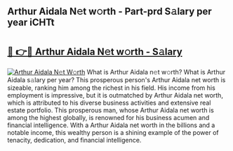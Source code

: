 ## Arthur Aidala N𝚎t w𝚘rth - Part-prd S𝚊lary per year iCHTt

# <h2><a href="http://gc2jq7y.nevu.top/?p=Arthur+Aidala">🔗 👉🔴 Arthur Aidala N𝚎t w𝚘rth - S𝚊lary</a></h2>

[![Arthur Aidala N𝚎t W𝚘rth](https://i.imgur.com/Oavwk0R.jpeg)](http://gc2jq7y.nevu.top/?p=Arthur+Aidala)
What is Arthur Aidala n𝚎t w𝚘rth? What is Arthur Aidala s𝚊lary per year?
This prosperous person's Arthur Aidala net worth is sizeable, ranking him among the richest in his field. His income from his employment is impressive, but it is outmatched by Arthur Aidala net worth, which is attributed to his diverse business activities and extensive real estate portfolio. This prosperous man, whose Arthur Aidala net worth is among the highest globally, is renowned for his business acumen and financial intelligence. With a Arthur Aidala net worth in the billions and a notable income, this wealthy person is a shining example of the power of tenacity, dedication, and financial intelligence.
